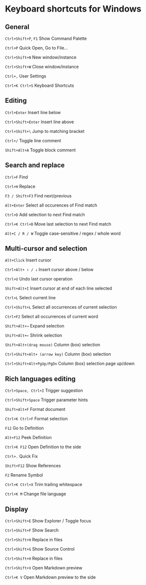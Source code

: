 # Keyboard shortcuts for Windows

## General

`Ctrl+Shift+P`, `F1` Show Command Palette

`Ctrl+P` Quick Open, Go to File…

`Ctrl+Shift+N` New window/instance

`Ctrl+Shift+W` Close window/instance

`Ctrl+,` User Settings

`Ctrl+K Ctrl+S` Keyboard Shortcuts

## Editing

`Ctrl+Enter` Insert line below

`Ctrl+Shift+Enter` Insert line above

`Ctrl+Shift+\` Jump to matching bracket

`Ctrl+/` Toggle line comment

`Shift+Alt+A` Toggle block comment

## Search and replace

`Ctrl+F` Find

`Ctrl+H` Replace

`F3 / Shift+F3` Find next/previous

`Alt+Enter` Select all occurences of Find match

`Ctrl+D` Add selection to next Find match

`Ctrl+K Ctrl+D` Move last selection to next Find match

`Alt+C / R / W` Toggle case-sensitive / regex / whole word

## Multi-cursor and selection

`Alt+Click` Insert cursor

`Ctrl+Alt+ ↑ / ↓` Insert cursor above / below

`Ctrl+U` Undo last cursor operation

`Shift+Alt+I` Insert cursor at end of each line selected

`Ctrl+L` Select current line

`Ctrl+Shift+L` Select all occurrences of current selection

`Ctrl+F2` Select all occurrences of current word

`Shift+Alt+→` Expand selection

`Shift+Alt+←` Shrink selection

`Shift+Alt+(drag mouse)` Column (box) selection

`Ctrl+Shift+Alt+ (arrow key)` Column (box) selection

`Ctrl+Shift+Alt+PgUp/PgDn` Column (box) selection page up/down


## Rich languages editing ##


`Ctrl+Space, Ctrl+I` Trigger suggestion

`Ctrl+Shift+Space` Trigger parameter hints

`Shift+Alt+F` Format document

`Ctrl+K Ctrl+F` Format selection

`F12` Go to Definition

`Alt+F12` Peek Definition

`Ctrl+K F12` Open Definition to the side

`Ctrl+.` Quick Fix

`Shift+F12` Show References

`F2` Rename Symbol

`Ctrl+K Ctrl+X` Trim trailing whitespace

`Ctrl+K M` Change file language

## Display ##

`Ctrl+Shift+E` Show Explorer / Toggle focus

`Ctrl+Shift+F` Show Search

`Ctrl+Shift+H` Replace in files

`Ctrl+Shift+G` Show Source Control

`Ctrl+Shift+H` Replace in files

`Ctrl+Shift+V` Open Markdown preview

`Ctrl+K V` Open Markdown preview to the side
